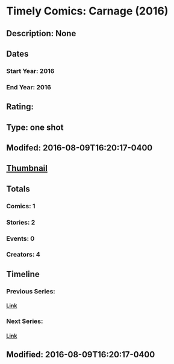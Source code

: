 # Timely Comics: Carnage (2016)
## Description: None
## Dates
### Start Year: 2016
### End Year: 2016
## Rating: 
## Type: one shot
## Modifed: 2016-08-09T16:20:17-0400
## [Thumbnail](http://i.annihil.us/u/prod/marvel/i/mg/e/a0/57aa3acb0ed36.jpg)
## Totals
### Comics: 1
### Stories: 2
### Events: 0
### Creators: 4
## Timeline
### Previous Series: 
#### [Link]()
### Next Series: 
#### [Link]()
## Modified: 2016-08-09T16:20:17-0400